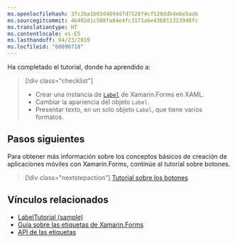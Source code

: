 ```yaml
---
ms.openlocfilehash: 37c2ba1b03d4894d7d7528f4cf520ddb4e6e5aab
ms.sourcegitcommit: 4b402d1c508fa84e4fc3171a6e43b811323948fc
ms.translationtype: HT
ms.contentlocale: es-ES
ms.lasthandoff: 04/23/2019
ms.locfileid: "60896718"
---
```

Ha completado el tutorial, donde ha aprendido a:

> [!div class="checklist"]
> - Crear una instancia de [`Label`](xref:Xamarin.Forms.Label) de Xamarin.Forms en XAML.
> - Cambiar la apariencia del objeto `Label`.
> - Presentar texto, en un solo objeto `Label`, que tiene varios formatos.

## <a name="next-steps"></a>Pasos siguientes

Para obtener más información sobre los conceptos básicos de creación de aplicaciones móviles con Xamarin.Forms, continúe al tutorial sobre botones.

> [!div class="nextstepaction"]
> [Tutorial sobre los botones](~/get-started/tutorials/button/index.yml)

## <a name="related-links"></a>Vínculos relacionados

- [LabelTutorial (sample)](https://developer.xamarin.com/samples/xamarin-forms/GetStarted/Tutorials/LabelTutorial)
- [Guía sobre las etiquetas de Xamarin.Forms](~/xamarin-forms/user-interface/text/label.md)
- [API de las etiquetas](xref:Xamarin.Forms.Label)
